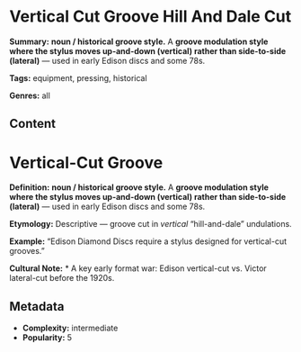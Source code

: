 # Vertical Cut Groove Hill And Dale Cut

**Summary:** **noun / historical groove style.** A **groove modulation style where the stylus moves up-and-down (vertical) rather than side-to-side (lateral)** — used in early Edison discs and some 78s.

**Tags:** equipment, pressing, historical

**Genres:** all

## Content

# Vertical-Cut Groove

**Definition:** **noun / historical groove style.** A **groove modulation style where the stylus moves up-and-down (vertical) rather than side-to-side (lateral)** — used in early Edison discs and some 78s.

**Etymology:** Descriptive — groove cut in *vertical* “hill-and-dale” undulations.

**Example:** “Edison Diamond Discs require a stylus designed for vertical-cut grooves.”

**Cultural Note:** * A key early format war: Edison vertical-cut vs. Victor lateral-cut before the 1920s.

## Metadata

- **Complexity:** intermediate
- **Popularity:** 5
